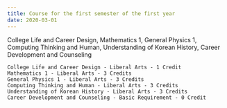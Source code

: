 ```yaml
---
title: Course for the first semester of the first year
date: 2020-03-01
---
```


College Life and Career Design, Mathematics 1, General Physics 1, Computing Thinking and Human, Understanding of Korean History, Career Development and Counseling

<!--more-->
```
College Life and Career Design - Liberal Arts - 1 Credit
Mathematics 1 - Liberal Arts - 3 Credits
General Physics 1 - Liberal Arts - 3 Credits
Computing Thinking and Human - Liberal Arts - 3 Credits
Understanding of Korean History - Liberal Arts - 3 Credits
Career Development and Counseling - Basic Requirement - 0 Credit
```